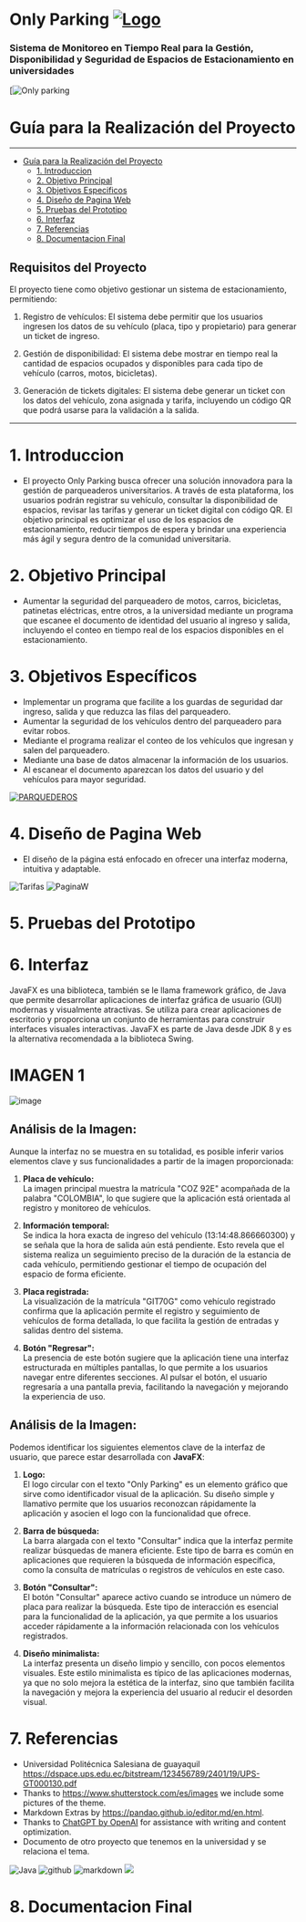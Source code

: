 # Only Parking [![Logo](https://www.shutterstock.com/image-vector/vector-sets-parking-lots-letter-260nw-2275662011.jpg "Logo")](https://www.shutterstock.com/image-vector/vector-sets-parking-lots-letter-260nw-2275662011.jpg "Logo")

 ###  Sistema  de Monitoreo en Tiempo Real para la Gestión, Disponibilidad y Seguridad de Espacios de Estacionamiento en universidades

[![Only parking](https://www.inpronet.ec/wp-content/uploads/2019/10/5530dfc70a139.jpg)

# Guía para la Realización del Proyecto 

---

<!-- @import "[TOC]" {cmd="toc" depthFrom=1 depthTo=6 orderedList=false} -->
<!-- code_chunk_output -->

 - [Guía para la Realización del Proyecto](#guía-para-la-realización-del-proyecto)
   - [1. Introduccion](#1-Introduccion)
   - [2. Objetivo Principal](#2-Objetivo-Principal)
   - [3. Objetivos Especificos](#3-Objetivos-Especificos)
   - [4. Diseño de Pagina Web](#4-Diseño-de-pagina-Web)
   - [5. Pruebas del Prototipo](#5-Pruebas-del-Prototipo)
   - [6. Interfaz](#6-Interfaz)
   - [7. Referencias](#7-Referencias)
   - [8. Documentacion Final](#8-Documentacion-Final)

<!-- /code_chunk_output -->

## Requisitos del Proyecto

El proyecto tiene como objetivo gestionar un sistema de estacionamiento, permitiendo:

1. Registro de vehículos:
El sistema debe permitir que los usuarios ingresen los datos de su vehículo (placa, tipo y propietario) para generar un ticket de ingreso.

2. Gestión de disponibilidad:
El sistema debe mostrar en tiempo real la cantidad de espacios ocupados y disponibles para cada tipo de vehículo (carros, motos, bicicletas).

3. Generación de tickets digitales:
El sistema debe generar un ticket con los datos del vehículo, zona asignada y tarifa, incluyendo un código QR que podrá usarse para la validación a la salida.

---
# 1. Introduccion
- El proyecto Only Parking busca ofrecer una solución innovadora para la gestión de parqueaderos universitarios. A través de esta plataforma, los usuarios podrán registrar su vehículo, consultar la disponibilidad de espacios, revisar las tarifas y generar un ticket digital con código QR. El objetivo principal es optimizar el uso de los espacios de estacionamiento, reducir tiempos de espera y brindar una experiencia más ágil y segura dentro de la comunidad universitaria.

# 2. Objetivo Principal
- Aumentar la seguridad del parqueadero de motos, carros, bicicletas, patinetas eléctricas, entre otros, a la universidad mediante un programa que escanee el documento de identidad del usuario al ingreso y salida, incluyendo el conteo en tiempo real de los espacios disponibles en el estacionamiento.

# 3. Objetivos Específicos
- Implementar un programa que facilite a los guardas de seguridad dar ingreso, salida y que reduzca las filas del parqueadero.
- Aumentar la seguridad de los vehículos  dentro del parqueadero para evitar robos.
- Mediante el programa realizar el conteo de los vehículos que ingresan y salen del parqueadero.
- Mediante una base de datos almacenar la información de los usuarios.
- Al escanear el documento aparezcan los datos del usuario y del vehículos para mayor seguridad.

[![PARQUEDEROS](https://st4.depositphotos.com/23611030/29463/v/450/depositphotos_294632308-stock-illustration-collection-parking-thin-line-icons.jpg "PARQUEDEROS")](https://st4.depositphotos.com/23611030/29463/v/450/depositphotos_294632308-stock-illustration-collection-parking-thin-line-icons.jpg "PARQUEDEROS")

# 4. Diseño de Pagina Web
- El diseño de la página está enfocado en ofrecer una interfaz moderna, intuitiva y adaptable.

![Tarifas](https://github.com/Estebaniza/PROYECTO-PROGRAMACION-2/blob/main/Tarifas.png?raw=true) 
![PaginaW](https://github.com/Estebaniza/PROYECTO-PROGRAMACION-2/blob/main/PaginaW.png?raw=true) 


# 5. Pruebas del Prototipo





# 6. Interfaz
JavaFX es una biblioteca, también se le llama framework gráfico, de Java que permite desarrollar aplicaciones de interfaz gráfica de usuario (GUI) modernas y visualmente atractivas. Se utiliza para crear aplicaciones de escritorio y proporciona un conjunto de herramientas para construir interfaces visuales interactivas. JavaFX es parte de Java desde JDK 8 y es la alternativa recomendada a la biblioteca Swing.

# IMAGEN 1

![image](https://github.com/Estebaniza/PROYECTO-PROGRAMACION-2/blob/main/image.png?raw=true)



## Análisis de la Imagen:

Aunque la interfaz no se muestra en su totalidad, es posible inferir varios elementos clave y sus funcionalidades a partir de la imagen proporcionada:

1. **Placa de vehículo:**  
   La imagen principal muestra la matrícula "COZ 92E" acompañada de la palabra "COLOMBIA", lo que sugiere que la aplicación está orientada al registro y monitoreo de vehículos.

2. **Información temporal:**  
   Se indica la hora exacta de ingreso del vehículo (13:14:48.866660300) y se señala que la hora de salida aún está pendiente. Esto revela que el sistema realiza un seguimiento preciso de la duración de la estancia de cada vehículo, permitiendo gestionar el tiempo de ocupación del espacio de forma eficiente.

3. **Placa registrada:**  
   La visualización de la matrícula "GIT70G" como vehículo registrado confirma que la aplicación permite el registro y seguimiento de vehículos de forma detallada, lo que facilita la gestión de entradas y salidas dentro del sistema.

4. **Botón "Regresar":**  
   La presencia de este botón sugiere que la aplicación tiene una interfaz estructurada en múltiples pantallas, lo que permite a los usuarios navegar entre diferentes secciones. Al pulsar el botón, el usuario regresaría a una pantalla previa, facilitando la navegación y mejorando la experiencia de uso.


## Análisis de la Imagen:

Podemos identificar los siguientes elementos clave de la interfaz de usuario, que parece estar desarrollada con **JavaFX**:

1. **Logo:**  
   El logo circular con el texto "Only Parking" es un elemento gráfico que sirve como identificador visual de la aplicación. Su diseño simple y llamativo permite que los usuarios reconozcan rápidamente la aplicación y asocien el logo con la funcionalidad que ofrece.

2. **Barra de búsqueda:**  
   La barra alargada con el texto "Consultar" indica que la interfaz permite realizar búsquedas de manera eficiente. Este tipo de barra es común en aplicaciones que requieren la búsqueda de información específica, como la consulta de matrículas o registros de vehículos en este caso.

3. **Botón "Consultar":**  
   El botón "Consultar" aparece activo cuando se introduce un número de placa para realizar la búsqueda. Este tipo de interacción es esencial para la funcionalidad de la aplicación, ya que permite a los usuarios acceder rápidamente a la información relacionada con los vehículos registrados.

4. **Diseño minimalista:**  
   La interfaz presenta un diseño limpio y sencillo, con pocos elementos visuales. Este estilo minimalista es típico de las aplicaciones modernas, ya que no solo mejora la estética de la interfaz, sino que también facilita la navegación y mejora la experiencia del usuario al reducir el desorden visual.

# 7. Referencias
- Universidad Politécnica Salesiana de guayaquil https://dspace.ups.edu.ec/bitstream/123456789/2401/19/UPS-GT000130.pdf
- Thanks to https://www.shutterstock.com/es/images we include some pictures of the theme.
- Markdown Extras by https://pandao.github.io/editor.md/en.html.
- Thanks to [ChatGPT by OpenAI](https://www.openai.com/chatgpt) for assistance with writing and content optimization.
- Documento de otro proyecto que tenemos en la universidad y se relaciona el tema.

![Java](https://img.shields.io/badge/Java-100%25-ff5733?style=for-the-badge)  ![github](https://img.shields.io/badge/github-100%25-ff5733?style=for-the-badge) ![markdown](https://img.shields.io/badge/markdown-100%25-ff5733?style=for-the-badge)
<img src="https://img.shields.io/badge/javafx-%23FF0000.svg?style=for-the-badge&logo=javafx&logoColor=white"> 

# 8. Documentacion Final


